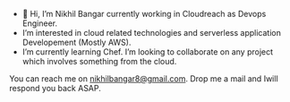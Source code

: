 - 👋 Hi, I’m Nikhil Bangar currently working in Cloudreach as Devops Engineer. 
-  I’m interested in cloud related technologies and serverless application Developement (Mostly AWS).
-  I’m currently learning Chef. I’m looking to collaborate on any project which involves something from the cloud. 

You can reach me on nikhilbangar8@gmail.com. Drop me a mail and Iwill respond you back ASAP. 

<!---
nikhilbangar8/nikhilbangar8 is a ✨ special ✨ repository because its `README.md` (this file) appears on your GitHub profile.
You can click the Preview link to take a look at your changes.
--->
